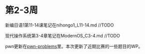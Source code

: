 # 第2-3周

新编日语1第11-14课笔记在nihongo1_L11-14.md //TODO

现代操作系统第3-4章笔记在ModernOS_C3-4.md //TODO

pwn更新在[pwn-problems](https://github.com/BattiestStone4/pwn-problems)里。本次更新了近期比赛的一些题目的WP。

